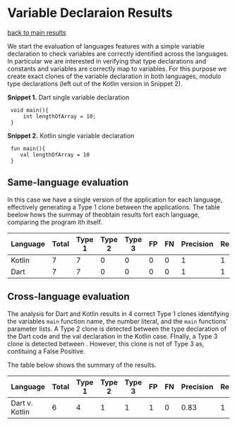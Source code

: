 # Variable Declaraion Results

[back to main results](./index.md)

We start the evaluation of languages features with a simple variable declaration to check variables are correctly identified across the languages. In particular we are interested in verifying that type declarations and constants and variables are correctly map to variables. For this purpose we create exact clones of the variable declaration in both languages, modulo type declarations (left out of the Kotlin version in Snippet 2).

**Snippet 1.** Dart single variable declaration
``` 
 void main(){
     int lengthOfArray = 10;
 }
```

**Snippet 2.** Kotlin single variable declaration
```
 fun main(){
    val lengthOfArray = 10
 }
```
## Same-language evaluation

In this case we have a single version of the application for each language, effectively generating a Type 1 clone between the applications. The table beelow hows the summay of theobtain results fort each language, comparing the program ith itself.

**Language** | **Total** | **Type 1** | **Type 2** | **Type 3** | **FP** | **FN** | **Precision** | **Recall**|
---- | ---- | ---- | ---- | ---- | ---- | ---- | ---- | ----
Kotlin| 7 | 7 | 0 | 0 | 0 | 0 | 1 | 1 |
Dart| 7 | 7 | 0 | 0 | 0 | 0 | 1 | 1 |

## Cross-language evaluation

The analysis for Dart and Kotlin results in 4 correct Type 1 clones identifying the variables `main` function name, the number literal, and the `main` functions' parameter lists. A Type 2 clone is detected between the type declaration of the Dart code and the val declaration in the Kotlin case. FInally, a Type 3 clone is detected between . However, this clone is not of Type 3 as, contituing a False Positive.

The table below shows the summary of the results.

**Language** | **Total** | **Type 1** | **Type 2** | **Type 3** | **FP** | **FN** | **Precision** | **Recall**|
---- | ---- | ---- | ---- | ---- | ---- | ---- | ---- | ----
Dart v. Kotlin| 6 | 4 | 1 | 1 | 1 | 0 | 0.83 | 1 |
